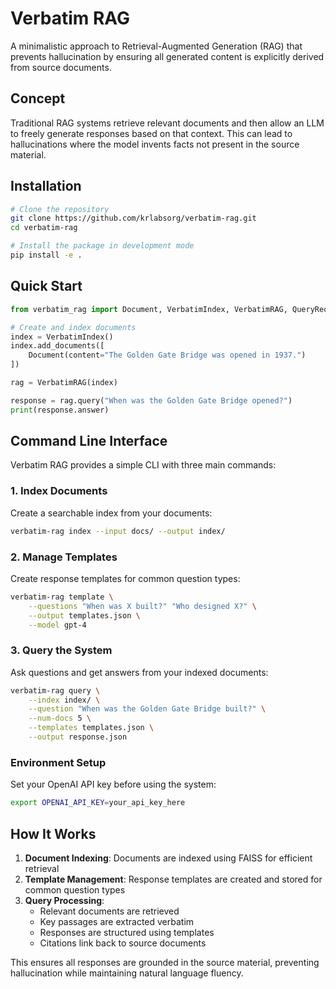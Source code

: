# Verbatim RAG

A minimalistic approach to Retrieval-Augmented Generation (RAG) that prevents hallucination by ensuring all generated content is explicitly derived from source documents.

## Concept

Traditional RAG systems retrieve relevant documents and then allow an LLM to freely generate responses based on that context. This can lead to hallucinations where the model invents facts not present in the source material.

## Installation

```bash
# Clone the repository
git clone https://github.com/krlabsorg/verbatim-rag.git
cd verbatim-rag

# Install the package in development mode
pip install -e .
```

## Quick Start

```python
from verbatim_rag import Document, VerbatimIndex, VerbatimRAG, QueryRequest

# Create and index documents
index = VerbatimIndex()
index.add_documents([
    Document(content="The Golden Gate Bridge was opened in 1937.")
])

rag = VerbatimRAG(index)

response = rag.query("When was the Golden Gate Bridge opened?")
print(response.answer)
```

## Command Line Interface

Verbatim RAG provides a simple CLI with three main commands:

### 1. Index Documents

Create a searchable index from your documents:

```bash
verbatim-rag index --input docs/ --output index/
```

### 2. Manage Templates

Create response templates for common question types:

```bash
verbatim-rag template \
    --questions "When was X built?" "Who designed X?" \
    --output templates.json \
    --model gpt-4
```

### 3. Query the System

Ask questions and get answers from your indexed documents:

```bash
verbatim-rag query \
    --index index/ \
    --question "When was the Golden Gate Bridge built?" \
    --num-docs 5 \
    --templates templates.json \
    --output response.json
```

### Environment Setup

Set your OpenAI API key before using the system:

```bash
export OPENAI_API_KEY=your_api_key_here
```

## How It Works

1. **Document Indexing**: Documents are indexed using FAISS for efficient retrieval
2. **Template Management**: Response templates are created and stored for common question types
3. **Query Processing**: 
   - Relevant documents are retrieved
   - Key passages are extracted verbatim
   - Responses are structured using templates
   - Citations link back to source documents

This ensures all responses are grounded in the source material, preventing hallucination while maintaining natural language fluency.
